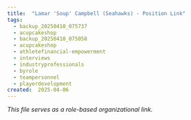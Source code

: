 ```yaml
---
title:  "Lamar 'Soup' Campbell (Seahawks) - Position Link"
tags:
  - backup_20250410_075737
  - acupcakeshop
  - backup_20250410_075058
  - acupcakeshop
  - athletefinancial-empowerment
  - interviews
  - industryprofessionals
  - byrole
  - teampersonnel
  - playerdevelopment
created:  2025-04-06
---
```



*This file serves as a role-based organizational link.*
